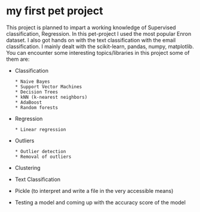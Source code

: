 my first pet project
==============

This project is planned to impart a working knowledge of Supervised classification, Regression. In this pet-project I used the most popular Enron dataset. I also got hands on with the text classification with the email classification. I mainly dealt with the scikit-learn, pandas, numpy, matplotlib. You can encounter some interesting topics/libraries in this project some of them are:   
- Classification
      
      * Naive Bayes
      * Support Vector Machines
      * Decision Trees
      * kNN (k-nearest neighbors)
      * AdaBoost
      * Random forests
- Regression
      
      * Linear regression
- Outliers
      
      * Outlier detection
      * Removal of outliers
- Clustering
- Text Classification
- Pickle (to interpret and write a file in the very accessible means)
- Testing a model and coming up with the accuracy score of the model
